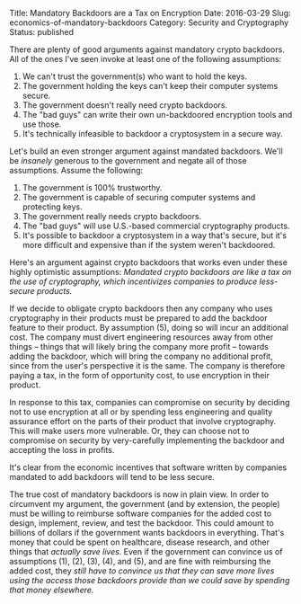 Title: Mandatory Backdoors are a Tax on Encryption
Date: 2016-03-29
Slug: economics-of-mandatory-backdoors
Category: Security and Cryptography
Status: published

There are plenty of good arguments against mandatory crypto backdoors. All of
the ones I've seen invoke at least one of the following assumptions:

1. We can't trust the government(s) who want to hold the keys.
2. The government holding the keys can't keep their computer systems secure.
3. The government doesn't really need crypto backdoors.
4. The "bad guys" can write their own un-backdoored encryption tools and use those.
5. It's technically infeasible to backdoor a cryptosystem in a secure way.

Let's build an even stronger argument against mandated backdoors. We'll be
*insanely* generous to the government and negate all of those assumptions.
Assume the following:

1. The government is 100% trustworthy.
2. The government is capable of securing computer systems and protecting keys.
3. The government really needs crypto backdoors.
4. The "bad guys" will use U.S.-based commercial cryptography products.
5. It's possible to backdoor a cryptosystem in a way that's secure, but it's
   more difficult and expensive than if the system weren't backdoored.

Here's an argument against crypto backdoors that works even under these highly
optimistic assumptions: *Mandated crypto backdoors are like a tax on the use of
cryptography, which incentivizes companies to produce less-secure products.*

If we decide to obligate crypto backdoors then any company who uses cryptography
in their products must be prepared to add the backdoor feature to their product.
By assumption (5), doing so will incur an additional cost. The company must
divert engineering resources away from other things – things that will likely
bring the company more profit – towards adding the backdoor, which will bring
the company no additional profit, since from the user's perspective it is the
same. The company is therefore paying a tax, in the form of opportunity cost, to
use encryption in their product.

In response to this tax, companies can compromise on security by deciding not to
use encryption at all or by spending less engineering and quality assurance
effort on the parts of their product that involve cryptography. This will make
users more vulnerable. Or, they can choose not to compromise on security by
very-carefully implementing the backdoor and accepting the loss in profits.

It's clear from the economic incentives that software written by companies
mandated to add backdoors will tend to be less secure.

The true cost of mandatory backdoors is now in plain view. In order to
circumvent my argument, the government (and by extension, the people) must be
willing to reimburse software companies for the added cost to design, implement,
review, and test the backdoor. This could amount to billions of dollars if the
government wants backdoors in everything. That's money that could be spent on
healthcare, disease research, and other things that *actually save lives*. Even
if the government can convince us of assumptions (1), (2), (3), (4), and (5),
and are fine with reimbursing the added cost, they *still have to convince us
that they can save more lives using the access those backdoors provide than we
could save by spending that money elsewhere.*
